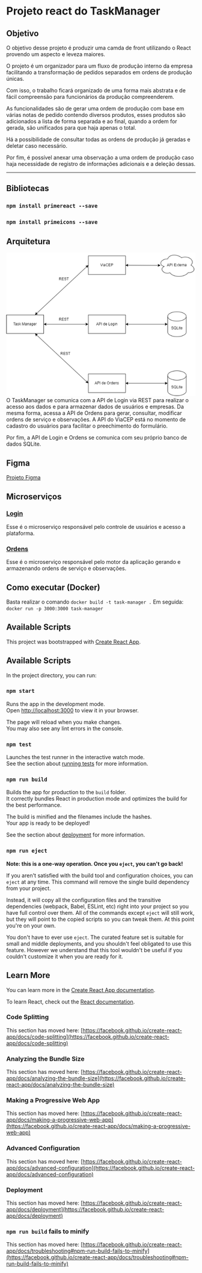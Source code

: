 # Projeto react do TaskManager

## Objetivo

O objetivo desse projeto é produzir uma camda de front utilizando o React provendo um aspecto e leveza maiores.

O projeto é um organizador para um fluxo de produção interno da empresa facilitando a transformação de pedidos separados em ordens de produção
únicas. 

Com isso, o trabalho ficará organizado de uma forma mais abstrata e de fácil compreensão para funcionários da produção compreenderem.

As funcionalidades são de gerar uma ordem de produção com base em várias notas de pedido contendo diversos produtos, esses produtos são adicionados a lista
de forma separada e ao final, quando a ordem for gerada, são unificados para que haja apenas o total.

Há a possibilidade de consultar todas as ordens de produção já geradas e deletar caso necessário.

Por fim, é possível anexar uma observação a uma ordem de produção caso haja necessidade de registro de informações adicionais e a deleção dessas.

---

## Bibliotecas

### `npm install primereact --save`
### `npm install primeicons --save`


## Arquitetura
![alt text](https://github.com/linkrag/TaskManager/blob/main/public/Fluxo%20TaskManager.drawio.png?raw=true)
<br />
O TaskManager se comunica com a API de Login via REST para realizar o acesso aos dados e para armazenar dados de usuários e empresas.
Da mesma forma, acessa a API de Ordens para gerar, consultar, modificar ordens de serviço e observações.
A API do ViaCEP está no momento de cadastro do usuários para facilitar o preechimento do formulário.

Por fim, a API de Login e Ordens se comunica com seu próprio banco de dados SQLite.


## Figma

[Projeto Figma](https://www.figma.com/design/8JxhPxAVmSoUOYKudMfiqu/Task-Manager?node-id=0-1&t=dbSkpMOYQkBE5p6Y-1)

## Microserviços

### [Login](https://github.com/linkrag/pos-fullstack-login)
Esse é o microserviço responsável pelo controle de usuários e acesso a plataforma.

### [Ordens](https://github.com/linkrag/pos-fullstack-basico)
Esse é o microserviço responsável pelo motor da aplicação gerando e armazenando ordens de serviço e observações.

## Como executar (Docker)

Basta realizar o comando `docker build -t task-manager .`
Em seguida: `docker run -p 3000:3000 task-manager`

## Available Scripts

This project was bootstrapped with [Create React App](https://github.com/facebook/create-react-app).

## Available Scripts

In the project directory, you can run:

### `npm start`

Runs the app in the development mode.\
Open [http://localhost:3000](http://localhost:3000) to view it in your browser.

The page will reload when you make changes.\
You may also see any lint errors in the console.

### `npm test`

Launches the test runner in the interactive watch mode.\
See the section about [running tests](https://facebook.github.io/create-react-app/docs/running-tests) for more information.

### `npm run build`

Builds the app for production to the `build` folder.\
It correctly bundles React in production mode and optimizes the build for the best performance.

The build is minified and the filenames include the hashes.\
Your app is ready to be deployed!

See the section about [deployment](https://facebook.github.io/create-react-app/docs/deployment) for more information.

### `npm run eject`

**Note: this is a one-way operation. Once you `eject`, you can't go back!**

If you aren't satisfied with the build tool and configuration choices, you can `eject` at any time. This command will remove the single build dependency from your project.

Instead, it will copy all the configuration files and the transitive dependencies (webpack, Babel, ESLint, etc) right into your project so you have full control over them. All of the commands except `eject` will still work, but they will point to the copied scripts so you can tweak them. At this point you're on your own.

You don't have to ever use `eject`. The curated feature set is suitable for small and middle deployments, and you shouldn't feel obligated to use this feature. However we understand that this tool wouldn't be useful if you couldn't customize it when you are ready for it.

## Learn More

You can learn more in the [Create React App documentation](https://facebook.github.io/create-react-app/docs/getting-started).

To learn React, check out the [React documentation](https://reactjs.org/).

### Code Splitting

This section has moved here: [https://facebook.github.io/create-react-app/docs/code-splitting](https://facebook.github.io/create-react-app/docs/code-splitting)

### Analyzing the Bundle Size

This section has moved here: [https://facebook.github.io/create-react-app/docs/analyzing-the-bundle-size](https://facebook.github.io/create-react-app/docs/analyzing-the-bundle-size)

### Making a Progressive Web App

This section has moved here: [https://facebook.github.io/create-react-app/docs/making-a-progressive-web-app](https://facebook.github.io/create-react-app/docs/making-a-progressive-web-app)

### Advanced Configuration

This section has moved here: [https://facebook.github.io/create-react-app/docs/advanced-configuration](https://facebook.github.io/create-react-app/docs/advanced-configuration)

### Deployment

This section has moved here: [https://facebook.github.io/create-react-app/docs/deployment](https://facebook.github.io/create-react-app/docs/deployment)

### `npm run build` fails to minify

This section has moved here: [https://facebook.github.io/create-react-app/docs/troubleshooting#npm-run-build-fails-to-minify](https://facebook.github.io/create-react-app/docs/troubleshooting#npm-run-build-fails-to-minify)
